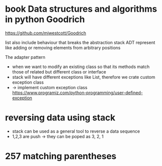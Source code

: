 # book Data structures and algorithms in python Goodrich
https://github.com/mjwestcott/Goodrich



list also include behaviour that breaks the abstraction stack ADT represent like adding or removing elements from arbitrary positions

The adapter pattern
- when we want to modify an existing class so that its methods match those of related but different class or interface
- stack will have different exceptions like List, therefore we crate custom exception class
- -> implement custom exception class
https://www.programiz.com/python-programming/user-defined-exception

# reversing data using stack
 - stack can be used as a general tool to reverse a data sequence
 - 1,2,3 are push -> they can be poped as 3, 2, 1


# 257 matching parentheses

